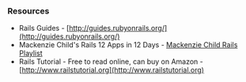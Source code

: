 ### Resources

- Rails Guides - [http://guides.rubyonrails.org/](http://guides.rubyonrails.org/)
- Mackenzie Child's Rails 12 Apps in 12 Days - [Mackenzie Child Rails Playlist](https://www.youtube.com/playlist?list=PL23ZvcdS3XPLNdRYB_QyomQsShx59tpc-)
- Rails Tutorial - Free to read online, can buy on Amazon - [http://www.railstutorial.org](http://www.railstutorial.org)
